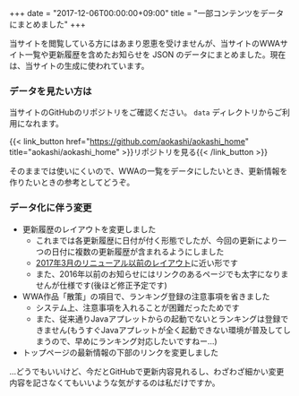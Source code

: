 +++
date = "2017-12-06T00:00:00+09:00"
title = "一部コンテンツをデータにまとめました"
+++

当サイトを閲覧している方にはあまり恩恵を受けませんが、当サイトのWWAサイト一覧や更新履歴を含めたお知らせを JSON のデータにまとめました。現在は、当サイトの生成に使われています。

### データを見たい方は
当サイトのGitHubのリポジトリをご確認ください。 `data` ディレクトリからご利用になれます。

{{< link_button href="https://github.com/aokashi/aokashi_home" title="aokashi/aokashi_home" >}}リポジトリを見る{{< /link_button >}}

そのままでは使いにくいので、WWAの一覧をデータにしたいとき、更新情報を作りたいときの参考としてどうぞ。

### データ化に伴う変更
- 更新履歴のレイアウトを変更しました
    - これまでは各更新履歴に日付が付く形態でしたが、今回の更新により一つの日付に複数の更新履歴が含まれるようにしました
    - [2017年3月のリニューアル以前のレイアウト](https://contents.aokashi.net/restore/ah_1-2/about/information/2017/)に近い形です
    - また、2016年以前のお知らせにはリンクのあるページでも太字になりませんが仕様です(後ほど修正予定です)
- WWA作品「散策」の項目で、ランキング登録の注意事項を省きました
    - システム上、注意事項を入れることが困難だったためです
    - また、従来通りJavaアプレットからの起動でないとランキングは登録できません(もうすぐJavaアプレットが全く起動できない環境が普及してしまうので、早めにランキング対応したいですねー...)
- トップページの最新情報の下部のリンクを変更しました

...どうでもいいけど、今だとGitHubで更新内容見れるし、わざわざ細かい変更内容を記さなくてもいいような気がするのは私だけですか。